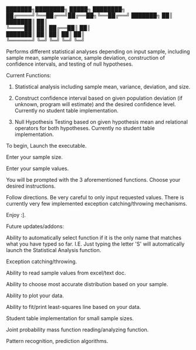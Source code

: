 ███████╗████████╗ █████╗ ████████╗
██╔════╝╚══██╔══╝██╔══██╗╚══██╔══╝
███████╗   ██║   ███████║   ██║   
╚════██║   ██║   ██╔══██║   ██║   
███████║   ██║   ██║  ██║   ██║   
╚══════╝   ╚═╝   ╚═╝  ╚═╝   ╚═╝   
                                  
Performs different statistical analyses depending on input sample, including sample mean, sample variance, sample deviation, construction of confidence intervals, and testing of null hypotheses.

Current Functions:
1) Statistical analysis including sample mean, variance, deviation, and size.

2) Construct confidence interval based on given population deviation (if unknown, program will estimate) and the desired confidence level. Currently no student table implementation.

3) Null Hypothesis Testing based on given hypothesis mean and relational operators for both hypotheses. Currently no student table implementation.

To begin, Launch the executable.

Enter your sample size.

Enter your sample values.

You will be prompted with the 3 aforementioned functions. Choose your desired instructions.

Follow directions. Be very careful to only input requested values. There is currently very few implemented exception catching/throwing mechanisms.

Enjoy :].


Future updates/addons:

Ability to automatically select function if it is the only name that matches what you have typed so far. I.E. Just typing the letter 'S' will automatically launch the Statistical Analysis function.

Exception catching/throwing.

Ability to read sample values from excel/text doc.

Ability to choose most accurate distribution based on your sample.

Ability to plot your data.

Ability to fit/print least-squares line based on your data.

Student table implementation for small sample sizes.

Joint probability mass function reading/analyzing function.

Pattern recognition, prediction algorithms.
